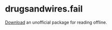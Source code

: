 # drugsandwires.fail
[Download](https://github.com/AlexanderPavlenko/drugsandwires.fail/releases) an unofficial package for reading offline.
